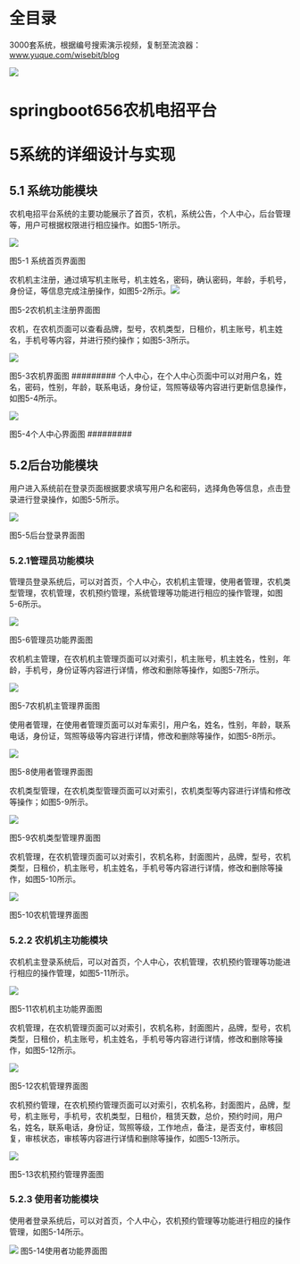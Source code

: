# 全目录

3000套系统，根据编号搜索演示视频，复制至流浪器：www.yuque.com/wisebit/blog


![](https://bitwise.oss-cn-heyuan.aliyuncs.com/2024/11/06/qq_wechat.png)

# springboot656农机电招平台

# **5系统的详细设计与实现**
## 5.1 系统功能模块
农机电招平台系统的主要功能展示了首页，农机，系统公告，个人中心，后台管理等，用户可根据权限进行相应操作。如图5-1所示。

![](/md/blog.009.png)

图5-1 系统首页界面图

农机机主注册，通过填写机主账号，机主姓名，密码，确认密码，年龄，手机号，身份证，等信息完成注册操作，如图5-2所示。![](/md/blog.010.png)

图5-2农机机主注册界面图

农机，在农机页面可以查看品牌，型号，农机类型，日租价，机主账号，机主姓名，手机号等内容，并进行预约操作；如图5-3所示。

![](/md/blog.011.png)

图5-3农机界面图
#########
个人中心，在个人中心页面中可以对用户名，姓名，密码，性别，年龄，联系电话，身份证，驾照等级等内容进行更新信息操作，如图5-4所示。

![](/md/blog.012.png)

图5-4个人中心界面图
#########

## 5.2后台功能模块
用户进入系统前在登录页面根据要求填写用户名和密码，选择角色等信息，点击登录进行登录操作，如图5-5所示。

![](/md/blog.013.png)

图5-5后台登录界面图
### 5.2.1管理员功能模块

管理员登录系统后，可以对首页，个人中心，农机机主管理，使用者管理，农机类型管理，农机管理，农机预约管理，系统管理等功能进行相应的操作管理，如图5-6所示。

![](/md/blog.014.png)

图5-6管理员功能界面图

农机机主管理，在农机机主管理页面可以对索引，机主账号，机主姓名，性别，年龄，手机号，身份证等内容进行详情，修改和删除等操作，如图5-7所示。

![](/md/blog.015.png)

图5-7农机机主管理界面图

使用者管理，在使用者管理页面可以对车索引，用户名，姓名，性别，年龄，联系电话，身份证，驾照等级等内容进行详情，修改和删除等操作，如图5-8所示。

![](/md/blog.016.png)

图5-8使用者管理界面图

农机类型管理，在农机类型管理页面可以对索引，农机类型等内容进行详情和修改等操作；如图5-9所示。

![](/md/blog.017.png)

图5-9农机类型管理界面图

农机管理，在农机管理页面可以对索引，农机名称，封面图片，品牌，型号，农机类型，日租价，机主账号，机主姓名，手机号等内容进行详情，修改和删除等操作，如图5-10所示。

![](/md/blog.018.png)

图5-10农机管理界面图
### 5.2.2 农机机主功能模块
农机机主登录系统后，可以对首页，个人中心，农机管理，农机预约管理等功能进行相应的操作管理，如图5-11所示。

![](/md/blog.019.png)

图5-11农机机主功能界面图

农机管理，在农机管理页面可以对索引，农机名称，封面图片，品牌，型号，农机类型，日租价，机主账号，机主姓名，手机号等内容进行详情，修改和删除等操作，如图5-12所示。

![](/md/blog.020.png)

图5-12农机管理界面图

农机预约管理，在农机预约管理页面可以对索引，农机名称，封面图片，品牌，型号，机主账号，手机号，农机类型，日租价，租赁天数，总价，预约时间，用户名，姓名，联系电话，身份证，驾照等级，工作地点，备注，是否支付，审核回复，审核状态，审核等内容进行详情和删除等操作，如图5-13所示。

![](/md/blog.021.png)

图5-13农机预约管理界面图
### 5.2.3 使用者功能模块
使用者登录系统后，可以对首页，个人中心，农机预约管理等功能进行相应的操作管理，如图5-14所示。

![](/md/blog.022.png)
 图5-14使用者功能界面图









